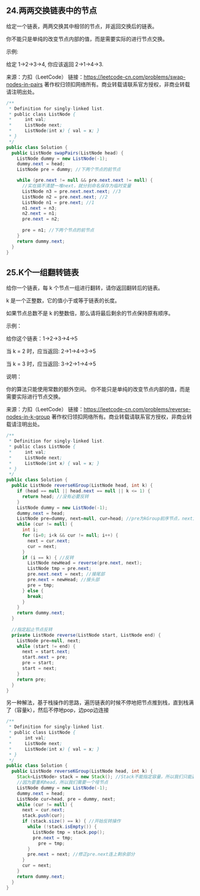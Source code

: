 ## 24.两两交换链表中的节点

给定一个链表，两两交换其中相邻的节点，并返回交换后的链表。

你不能只是单纯的改变节点内部的值，而是需要实际的进行节点交换。

 

示例:

给定 1->2->3->4, 你应该返回 2->1->4->3.

来源：力扣（LeetCode）
链接：https://leetcode-cn.com/problems/swap-nodes-in-pairs
著作权归领扣网络所有。商业转载请联系官方授权，非商业转载请注明出处。

```java
/**
 * Definition for singly-linked list.
 * public class ListNode {
 *     int val;
 *     ListNode next;
 *     ListNode(int x) { val = x; }
 * }
 */
public class Solution {
  public ListNode swapPairs(ListNode head) {
    ListNode dummy = new ListNode(-1);
    dummy.next = head;
    ListNode pre = dummy; //下两个节点的前节点

    while (pre.next != null && pre.next.next != null) {
      //实在搞不清楚一堆next，就分别命名保存为临时变量
      ListNode n3 = pre.next.next.next; //3
      ListNode n2 = pre.next.next; //2
      ListNode n1 = pre.next; //1
      n1.next = n3;
      n2.next = n1;
      pre.next = n2;
      
      pre = n1; //下两个节点的前节点
    }
    return dummy.next;
  }
}
```



## 25.K个一组翻转链表

给你一个链表，每 k 个节点一组进行翻转，请你返回翻转后的链表。

k 是一个正整数，它的值小于或等于链表的长度。

如果节点总数不是 k 的整数倍，那么请将最后剩余的节点保持原有顺序。

 

示例：

给你这个链表：1->2->3->4->5

当 k = 2 时，应当返回: 2->1->4->3->5

当 k = 3 时，应当返回: 3->2->1->4->5

 

说明：

你的算法只能使用常数的额外空间。
你不能只是单纯的改变节点内部的值，而是需要实际进行节点交换。

来源：力扣（LeetCode）
链接：https://leetcode-cn.com/problems/reverse-nodes-in-k-group
著作权归领扣网络所有。商业转载请联系官方授权，非商业转载请注明出处。

```java
/**
 * Definition for singly-linked list.
 * public class ListNode {
 *     int val;
 *     ListNode next;
 *     ListNode(int x) { val = x; }
 * }
 */
public class Solution {
  public ListNode reverseKGroup(ListNode head, int k) {
    if (head == null || head.next == null || k <= 1) {
      return head; //没有必要反转
    }
    ListNode dummy = new ListNode(-1);
    dummy.next = head;
    ListNode pre=dummy, next=null, cur=head; //pre为kGroup前序节点，next为kGroup后续节点
    while (cur != null) {
      int i;
      for (i=0; i<k && cur != null; i++) {
        next = cur.next;
        cur = next;
      }
      if (i == k) { //反转
        ListNode newHead = reverse(pre.next, next);
        ListNode tmp = pre.next;
        pre.next.next = next; //接尾部
        pre.next = newHead; //接头部
        pre = tmp;
      } else {
        break;
      }
    }
    return dummy.next;
  }
  
  //指定起止节点反转
  private ListNode reverse(ListNode start, ListNode end) {
    ListNode pre=null, next;
    while (start != end) {
      next = start.next;
      start.next = pre;
      pre = start;
      start = next;
    }
    return pre;
  }
}
```

另一种解法，基于栈操作的思路，遍历链表的时候不停地把节点推到栈，直到栈满了（容量k），然后不停地pop，边pop边连接

```java
/**
 * Definition for singly-linked list.
 * public class ListNode {
 *     int val;
 *     ListNode next;
 *     ListNode(int x) { val = x; }
 * }
 */
public class Solution {
  public ListNode reverseKGroup(ListNode head, int k) {
    Stack<ListNode> stack = new Stack(); //Stack不能指定容量，所以我们只能通过size判断
    //因为要重构head，所以我们需要一个哑节点
    ListNode dummy = new ListNode(-1);
    dummy.next = head;
    ListNode cur=head, pre = dummy, next; 
    while (cur != null) {
      next = cur.next;
      stack.push(cur);
      if (stack.size() == k) { //开始反转操作
        while (!stack.isEmpty()) {
          ListNode tmp = stack.pop();
          pre.next = tmp;
         	pre = tmp;
        }
        pre.next = next; //修正pre.next连上剩余部分
      }
      cur = next;
    }
    return dummy.next;
  }
}
```

